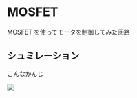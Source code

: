 MOSFET
======
MOSFET を使ってモータを制御してみた回路

シュミレーション
----------------
こんなかんじ

<img src="https://raw.github.com/wiki/utahkaA/arduino-playground/img/mosfet.png">
